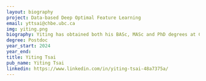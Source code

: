 ```yaml
---
layout: biography
project: Data-based Deep Optimal Feature Learning
email: yttsai@chbe.ubc.ca
img: yiting.png
biography: Yiting has obtained both his BASc, MASc and PhD degrees at CHBE. His current postdoctoral research is focused on feature extraction, the identification of combined raw input variables which contribute to various process outcomes. This is achieved using Machine Learning algorithms such as Deep Learning, Variational Autoencoders, and Generative Adversarial Networks. Yiting is also working as a part-time data analyst in a consulting company, where he uses his fluency in Python to design predictive models to forecast and diagnose anomalies for real-time process data.
degree: Postdoc
year_start: 2024
year_end: 
title: Yiting Tsai
pub_name: Yiting Tsai
linkedin: https://www.linkedin.com/in/yiting-tsai-48a7375a/
---
```

